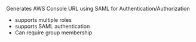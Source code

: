 Generates AWS Console URL using SAML for Authentication/Authorization
* supports multiple roles
* supports SAML authentication
* Can require group membership

